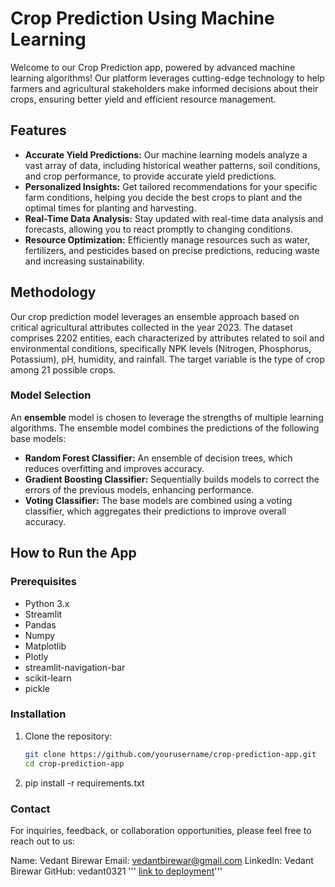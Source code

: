 # Crop Prediction Using Machine Learning

Welcome to our Crop Prediction app, powered by advanced machine learning algorithms! Our platform leverages cutting-edge technology to help farmers and agricultural stakeholders make informed decisions about their crops, ensuring better yield and efficient resource management.

## Features

- **Accurate Yield Predictions:** Our machine learning models analyze a vast array of data, including historical weather patterns, soil conditions, and crop performance, to provide accurate yield predictions.
- **Personalized Insights:** Get tailored recommendations for your specific farm conditions, helping you decide the best crops to plant and the optimal times for planting and harvesting.
- **Real-Time Data Analysis:** Stay updated with real-time data analysis and forecasts, allowing you to react promptly to changing conditions.
- **Resource Optimization:** Efficiently manage resources such as water, fertilizers, and pesticides based on precise predictions, reducing waste and increasing sustainability.

## Methodology

Our crop prediction model leverages an ensemble approach based on critical agricultural attributes collected in the year 2023. The dataset comprises 2202 entities, each characterized by attributes related to soil and environmental conditions, specifically NPK levels (Nitrogen, Phosphorus, Potassium), pH, humidity, and rainfall. The target variable is the type of crop among 21 possible crops.

### Model Selection

An **ensemble** model is chosen to leverage the strengths of multiple learning algorithms. The ensemble model combines the predictions of the following base models:
- **Random Forest Classifier:** An ensemble of decision trees, which reduces overfitting and improves accuracy.
- **Gradient Boosting Classifier:** Sequentially builds models to correct the errors of the previous models, enhancing performance.
- **Voting Classifier:** The base models are combined using a voting classifier, which aggregates their predictions to improve overall accuracy.

## How to Run the App

### Prerequisites

- Python 3.x
- Streamlit
- Pandas
- Numpy
- Matplotlib
- Plotly
- streamlit-navigation-bar
- scikit-learn
- pickle

### Installation

1. Clone the repository:

   ```bash
   git clone https://github.com/yourusername/crop-prediction-app.git
   cd crop-prediction-app

2. pip install -r requirements.txt

### Contact

For inquiries, feedback, or collaboration opportunities, please feel free to reach out to us:

Name: Vedant Birewar
Email: vedantbirewar@gmail.com
LinkedIn: Vedant Birewar
GitHub: vedant0321
'''
[link to deployment](https://crop-ai.streamlit.app/)'''